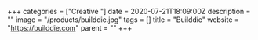 +++
categories = ["Creative "]
date = 2020-07-21T18:09:00Z
description = ""
image = "/products/builddie.jpg"
tags = []
title = "Builddie"
website = "https://builddie.com"
parent = ""
+++
